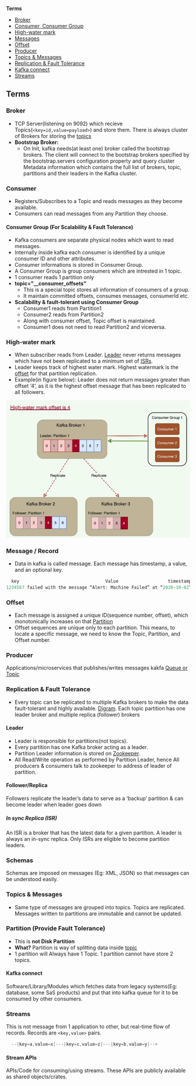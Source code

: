 **Terms**
  - [Broker](#br)
  - [Consumer, Consumer Group](#con)
  - [High-water mark](#hwm)
  - [Messages](#msg)
  - [Offset](#off)
  - [Producer](#pr)
  - [Topics & Messages](#tm)
  - [Replication & Fault Tolerance](#rf)
  - [Kafka connect](#kc)
  - [Streams](#st)


## Terms
<a name=br></a>
### Broker
- TCP Server(listening on 9092) which recieve Topics(`<key=id,value=payload>`) and store them. There is always cluster of Brokers for storing the [topics](#tp)
- **Bootstrap Broker:**
  - On Init, kafka needs(at least one) broker called the bootstrap brokers. The client will connect to the bootstrap brokers specified by the bootstrap.servers configuration property and query cluster Metadata information which contains the full list of brokers, topic, partitions and their leaders in the Kafka cluster.

<a name=con></a>
### Consumer
- Registers/Subscribes to a Topic and reads messages as they become available.
- Consumers can read messages from any Partition they choose.


#### Consumer Group (For Scalability & Fault Tolerance)
- Kafka consumers are separate physical nodes which want to read messages.
- Internally inside kafka each consumer is identified by a unique consumer ID and other attributes.
- Consumer informations is stored in Consumer Group.
- A Consumer Group is group consumers which are intrested in 1 topic.
- 1 consumer reads 1 partition only
- **topic="__consumer_offsets"**
  - This is a special topic stores all information of consumers of a group.
  - It maintain committed offsets, consumes messages, consumerId etc.
- **Scalability & fault-tolerant using Consumer Group**
  - Consumer1 reads from Partition1
  - Consumer2 reads from Partition2
  - Along with consumer offset, Topic offset is maintained.
  - Consumer1 does not need to read Partition2 and viceversa.

<a name=hwm></a>
### High-water mark
- When subscriber reads from Leader. [Leader](#rf) never returns messages which have not been replicated to a minimum set of [ISRs](#isr).
- Leader keeps track of highest water mark. Highest watermark is the [offset](#off) for that partition replication.
- Example(in figure below): Leader does not return messages greater than offset ‘4’, as it is the highest offset message that has been replicated to all followers.

<img src=../images/high-water-mark.JPG width=600/>

<a name=msg></a>
### Message / Record
- Data in kafka is called message. Each message has timestamp, a value, and an optional key.
```c
  key                                 Value                   timestamp
1234567 failed with the message “Alert: Machine Failed” at “2020-10-02T10:34:11.654Z”
```

<a name=off></a>
### Offset
- Each message is assigned a unique ID(sequence number, offset), which monotonically increases on that [Partition](#tp)
- Offset sequences are unique only to each partition. This means, to locate a specific message, we need to know the Topic, Partition, and Offset number.

<a name=pr></a>
### Producer
Applications/microservices that publishes/writes messages kakfa [Queue or Topic](#tp)

<a name=rf></a>
### Replication & Fault Tolerance
- Every topic can be replicated to multiple Kafka brokers to make the data fault-tolerant and highly available. [Digram](#con). Each topic partition has one leader broker and multiple replica (follower) brokers
#### Leader
- Leader is responsible for partitions(not topics).
- Every partition has one Kafka broker acting as a leader.
- Partition Leader information is stored on [Zookeeper](System-Design/Concepts/Databases/Database_Scaling/Sharding/README.md#cs).
- All Read/Write operation as performed by Partition Leader, hence All producers & consumers talk to zookeeper to address of leader of partition.
#### Follower/Replica
Followers replicate the leader’s data to serve as a ‘backup’ partition & can become leader when leader goes down
##### In sync Replica (ISR)
An ISR is a broker that has the latest data for a given partition. A leader is always an in-sync replica. Only ISRs are eligible to become partition leaders.

<a name=sch></a>
### Schemas
Schemas are imposed on messages (Eg: XML, JSON) so that messages can be understood easily.

<a name=tm></a>
### Topics & Messages
- Same type of messages are grouped into topics. Topics are replicated. Messages written to partitions are immutable and cannot be updated.

### Partition (Provide Fault Tolerance)
- This is **not Disk Partition**
- **What?** Partition is way of splitting data inside [topic](#tm)
- 1 partition will Always have 1 Topic. 1 partition cannot have store 2 topics.

<a name=kc></a>
#### Kafka connect
Software/Library/Modules which fetches data from legacy systems(Eg: database, some SaS products) and put that into kafka queue for it to be consumed by other consumers.

<a name=st></a>
### Streams
This is not message from 1 application to other, but real-time flow of records. Records are `<key,value>` pairs.
```c
  --|key=a,value=x|---|key=c,value=z|---|key=b,value=y|-->
```
#### Stream APIs
APIs/Code for consuming/using streams. These APIs are publicly available as shared objects/crates.
